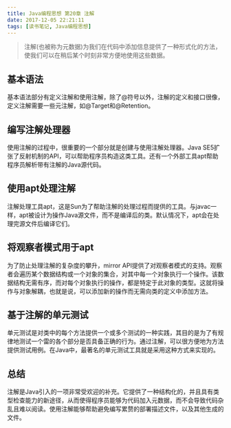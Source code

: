 ```yaml
---
title: Java编程思想 第20章 注解
date: 2017-12-05 22:21:11
tags: [读书笔记, Java编程思想]
---
```

> 注解(也被称为元数据)为我们在代码中添加信息提供了一种形式化的方法，使我们可以在稍后某个时刻非常方便地使用这些数据。

<!--more-->

## 基本语法

基本语法部分有定义注解和使用注解，除了@符号以外，注解的定义和接口很像，定义注解需要一些元注解，如@Target和@Retention。

## 编写注解处理器

使用注解的过程中，很重要的一个部分就是创建与使用注解处理器。Java SE5扩张了反射机制的API，可以帮助程序员构造这类工具。还有一个外部工具apt帮助程序员解析带有注解的Java源代码。

## 使用apt处理注解

注解处理工具apt，这是Sun为了帮助注解的处理过程而提供的工具。与javac一样，apt被设计为操作Java源文件，而不是编译后的类。默认情况下，apt会在处理完源文件后编译它们。

## 将观察者模式用于apt

为了防止处理注解的复杂度的攀升，mirror API提供了对观察者模式的支持。观察者会遍历某个数据结构或一个对象的集合，对其中每一个对象执行一个操作。该数据结构无需有序，而对每个对象执行的操作，都是特定于此对象的类型。这就将操作与对象解耦，也就是说，可以添加新的操作而无需向类的定义中添加方法。

## 基于注解的单元测试

单元测试是对类中的每个方法提供一个或多个测试的一种实践，其目的是为了有规律地测试一个雷的各个部分是否具备正确的行为。通过注解，可以很方便地为方法提供测试用例。在Java中，最著名的单元测试工具就是采用这种方式来实现的。

## 总结

注解是Java引入的一项非常受欢迎的补充。它提供了一种结构化的，并且具有类型检查能力的新途径，从而使得程序员能够为代码加入元数据，而不会导致代码杂乱且难以阅读。使用注解能够帮助避免编写累赘的部署描述文件，以及其他生成的文件。